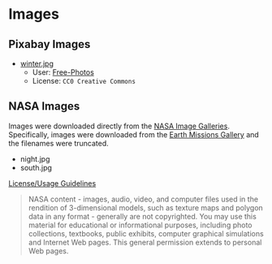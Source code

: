 # Images

## Pixabay Images

* [winter.jpg](https://pixabay.com/en/woods-snowy-trees-winter-wintry-690257/)
  * User: [Free-Photos](https://pixabay.com/en/users/Free-Photos-242387/)
  * License: `CC0 Creative Commons`

## NASA Images

Images were downloaded directly from the [NASA Image Galleries](https://www.nasa.gov/multimedia/imagegallery/index.html). Specifically, images were downloaded from the [Earth Missions Gallery](https://www.nasa.gov/topics/earth/images/index.html) and the filenames were truncated.

* night.jpg
* south.jpg

[License/Usage Guidelines](https://www.nasa.gov/multimedia/guidelines/index.html)

> NASA content - images, audio, video, and computer files used in the rendition of 3-dimensional models, such as texture maps and polygon data in any format - generally are not copyrighted. You may use this material for educational or informational purposes, including photo collections, textbooks, public exhibits, computer graphical simulations and Internet Web pages. This general permission extends to personal Web pages.

